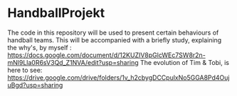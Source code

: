 # HandballProjekt
The code in this repository will be used to present certain behaviours of handball teams. 
This will be accompanied with a briefly study, explaining the why's, by myself : https://docs.google.com/document/d/12KUZIV8pGlcWEc7SW8r2n-mNl9Lla0R6sV3Qd_Z1NVA/edit?usp=sharing
The evolution of Tim & Tobi, is here to see: https://drive.google.com/drive/folders/1v_h2cbygDCCpulxNo5GGA8Pd4OujuBgd?usp=sharing
